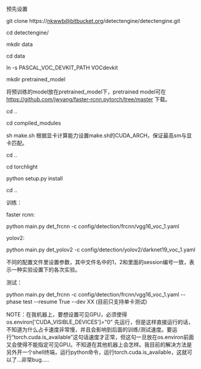 预先设置

git clone https://nkwwb@bitbucket.org/detectengine/detectengine.git

cd detectengine/

mkdir data

cd data

ln -s PASCAL_VOC_DEVKIT_PATH VOCdevkit

mkdir pretrained_model

将预训练的model放在pretrained_model下，pretrained model可在 https://github.com/jwyang/faster-rcnn.pytorch/tree/master 下载。

cd ..

cd compiled_modules

sh make.sh  根据显卡计算能力设置make.sh的CUDA_ARCH，保证最高sm与显卡匹配。

cd ..

cd torchlight

python setup.py install

cd ..

训练：

faster rcnn: 

python main.py det_frcnn -c config/detection/frcnn/vgg16\_voc\_1.yaml



yolov2:

python main.py det_yolov2 -c config/detection/yolov2/darknet19\_voc\_1.yaml

不同的配置文件里设置参数，其中文件名中的1，2和里面的session编号一致，表示一种实验设置下的各次实验。



测试：

python main.py det_frcnn -c config/detection/frcnn/vgg16\_voc\_1.yaml --phase test --resume True --dev XX (目前只支持单卡测试)



NOTE：在我机器上，要想设置可见GPU，必须使得os.environ['CUDA_VISIBLE_DEVICES']="0" 先运行，但是这样直接运行的话，不知道为什么占卡速度非常慢，并且会影响到后面的训练/测试速度。要运行“torch.cuda.is_available”这句话速度才正常，但这句一旦放在os.environ前面又会使得不能指定可见GPU。不知道在其他机器上会怎样。我目前的解决方法是另外开一个shell终端，运行python命令，运行torch.cuda.is_available，这就可以了...非常bug.....